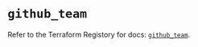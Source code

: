 # `github_team`

Refer to the Terraform Registory for docs: [`github_team`](https://registry.terraform.io/providers/integrations/github/5.36.0/docs/resources/team).
